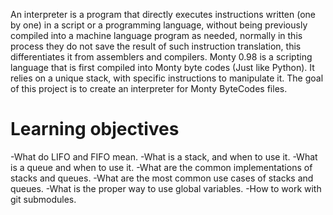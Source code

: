 An interpreter is a program that directly executes instructions written (one by one) in a script or a programming language, without being previously compiled into a machine language program as needed, normally in this process they do not save the result of such instruction translation, this differentiates it from assemblers and compilers. Monty 0.98 is a scripting language that is first compiled into Monty byte codes (Just like Python). It relies on a unique stack, with specific instructions to manipulate it. The goal of this project is to create an interpreter for Monty ByteCodes files.
# Learning objectives
-What do LIFO and FIFO mean.
-What is a stack, and when to use it.
-What is a queue and when to use it.
-What are the common implementations of stacks and queues.
-What are the most common use cases of stacks and queues.
-What is the proper way to use global variables.
-How to work with git submodules.
